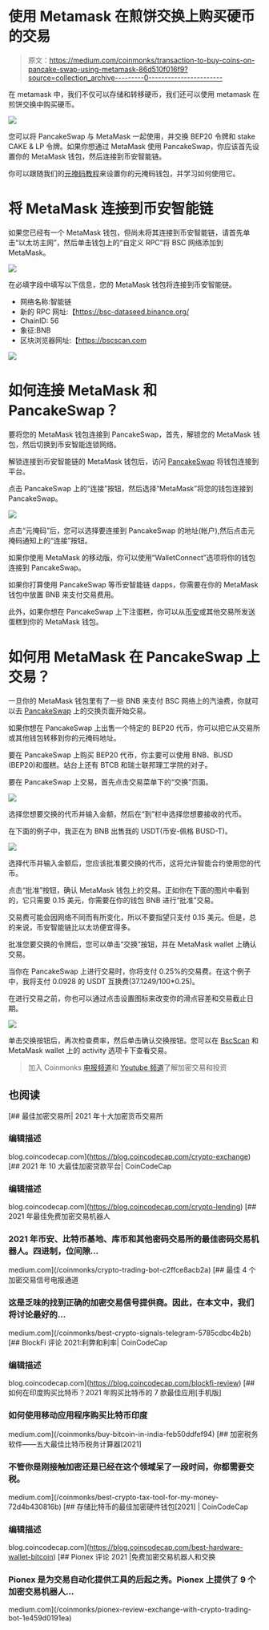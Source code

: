 # 使用 Metamask 在煎饼交换上购买硬币的交易

> 原文：<https://medium.com/coinmonks/transaction-to-buy-coins-on-pancake-swap-using-metamask-86d510f016f9?source=collection_archive---------0----------------------->

在 metamask 中，我们不仅可以存储和转移硬币，我们还可以使用 metamask 在煎饼交换中购买硬币。

![](img/b9b089c049d79a3979e5c1e132670cc7.png)

您可以将 PancakeSwap 与 MetaMask 一起使用，并交换 BEP20 令牌和 stake CAKE & LP 令牌。如果你想通过 MetaMask 使用 PancakeSwap，你应该首先设置你的 MetaMask 钱包，然后连接到币安智能链。

你可以跟随我们的[元掩码教程](/@purbaryandi/what-is-metamask-c15080cc31af)来设置你的元掩码钱包，并学习如何使用它。

# 将 MetaMask 连接到币安智能链

如果您已经有一个 MetaMask 钱包，但尚未将其连接到币安智能链，请首先单击“以太坊主网”，然后单击钱包上的“自定义 RPC”将 BSC 网络添加到 MetaMask。

![](img/d60f0f4abd2d56b5a9dafef75665f18a.png)

在必填字段中填写以下信息，您的 MetaMask 钱包将连接到币安智能链。

*   网络名称:智能链
*   新的 RPC 网址:【https://bsc-dataseed.binance.org/ 
*   ChainID: 56
*   象征:BNB
*   区块浏览器网址:【https://bscscan.com 

![](img/6a818364535680ee9c73680eef7ca00b.png)

# 如何连接 MetaMask 和 PancakeSwap？

要将您的 MetaMask 钱包连接到 PancakeSwap，首先，解锁您的 MetaMask 钱包，然后切换到币安智能连锁网络。

解锁连接到币安智能链的 MetaMask 钱包后，访问 [PancakeSwap](https://pancakeswap.finance/) 将钱包连接到平台。

点击 PancakeSwap 上的“连接”按钮，然后选择“MetaMask”将您的钱包连接到 PancakeSwap。

![](img/37cb75be7aca69ea2f116fad35cfd52c.png)

点击“元掩码”后，您可以选择要连接到 PancakeSwap 的地址(帐户),然后点击元掩码通知上的“连接”按钮。

如果你使用 MetaMask 的移动版，你可以使用“WalletConnect”选项将你的钱包连接到 PancakeSwap。

如果你打算使用 PancakeSwap 等币安智能链 dapps，你需要在你的 MetaMask 钱包中放置 BNB 来支付交易费用。

此外，如果你想在 PancakeSwap 上下注蛋糕，你可以从[币安](https://dappgrid.com/binance-tutorial/)或其他交易所发送蛋糕到你的 MetaMask 钱包。

# 如何用 MetaMask 在 PancakeSwap 上交易？

一旦你的 MetaMask 钱包里有了一些 BNB 来支付 BSC 网络上的汽油费，你就可以去 [PancakeSwap](https://exchange.pancakeswap.finance/#/swap) 上的交换页面开始交易。

如果你想在 PancakeSwap 上出售一个特定的 BEP20 代币，你可以把它从交易所或其他钱包转移到你的元掩码地址。

要在 PancakeSwap 上购买 BEP20 代币，你主要可以使用 BNB、BUSD (BEP20)和蛋糕。站台上还有 BTCB 和瑞士联邦理工学院的对子。

要在 PancakeSwap 上交易，首先点击交易菜单下的“交换”页面。

![](img/70cf8d75ad198a4f72a153969080d131.png)

选择您想要交换的代币并输入金额，然后在“到”栏中选择您想要接收的代币。

在下面的例子中，我正在为 BNB 出售我的 USDT(币安-佩格 BUSD-T)。

![](img/80a111287e69e010c4d30a3e4f4edcaf.png)

选择代币并输入金额后，您应该批准要交换的代币，这将允许智能合约使用您的代币。

点击“批准”按钮，确认 MetaMask 钱包上的交易。正如你在下面的图片中看到的，它只需要 0.15 美元，你需要在你的钱包 BNB 进行“批准”交易。

交易费可能会因网络不同而有所变化，所以不要指望只支付 0.15 美元。但是，总的来说，币安智能链比以太坊便宜得多。

批准您要交换的令牌后，您可以单击“交换”按钮，并在 MetaMask wallet 上确认交易。

当你在 PancakeSwap 上进行交易时，你将支付 0.25%的交易费。在这个例子中，我将支付 0.0928 的 USDT 互换费(37.1249/100*0.25)。

在进行交易之前，你也可以通过点击设置图标来改变你的滑点容差和交易截止日期。

![](img/75fcc9e096d095000a6483c833c25c8c.png)

单击交换按钮后，再次检查费率，然后单击确认交换按钮。您可以在 [BscScan](https://bscscan.com/) 和 MetaMask wallet 上的 activity 选项卡下查看交易。

> 加入 Coinmonks [电报频道](https://t.me/coincodecap)和 [Youtube 频道](https://www.youtube.com/c/coinmonks/videos)了解加密交易和投资

## 也阅读

[](https://blog.coincodecap.com/crypto-exchange) [## 最佳加密交易所| 2021 年十大加密货币交易所

### 编辑描述

blog.coincodecap.com](https://blog.coincodecap.com/crypto-exchange) [](https://blog.coincodecap.com/crypto-lending) [## 2021 年 10 大最佳加密贷款平台| CoinCodeCap

### 编辑描述

blog.coincodecap.com](https://blog.coincodecap.com/crypto-lending) [](/coinmonks/crypto-trading-bot-c2ffce8acb2a) [## 2021 年最佳免费加密交易机器人

### 2021 年币安、比特币基地、库币和其他密码交易所的最佳密码交易机器人。四进制，位间隙…

medium.com](/coinmonks/crypto-trading-bot-c2ffce8acb2a) [](/coinmonks/best-crypto-signals-telegram-5785cdbc4b2b) [## 最佳 4 个加密交易信号电报通道

### 这是乏味的找到正确的加密交易信号提供商。因此，在本文中，我们将讨论最好的…

medium.com](/coinmonks/best-crypto-signals-telegram-5785cdbc4b2b) [](https://blog.coincodecap.com/blockfi-review) [## BlockFi 评论 2021:利弊和利率| CoinCodeCap

### 编辑描述

blog.coincodecap.com](https://blog.coincodecap.com/blockfi-review) [](/coinmonks/buy-bitcoin-in-india-feb50ddfef94) [## 如何在印度购买比特币？2021 年购买比特币的 7 款最佳应用[手机版]

### 如何使用移动应用程序购买比特币印度

medium.com](/coinmonks/buy-bitcoin-in-india-feb50ddfef94) [](/coinmonks/best-crypto-tax-tool-for-my-money-72d4b430816b) [## 加密税务软件——五大最佳比特币税务计算器[2021]

### 不管你是刚接触加密还是已经在这个领域呆了一段时间，你都需要交税。

medium.com](/coinmonks/best-crypto-tax-tool-for-my-money-72d4b430816b) [](https://blog.coincodecap.com/best-hardware-wallet-bitcoin) [## 存储比特币的最佳加密硬件钱包[2021] | CoinCodeCap

### 编辑描述

blog.coincodecap.com](https://blog.coincodecap.com/best-hardware-wallet-bitcoin) [](/coinmonks/pionex-review-exchange-with-crypto-trading-bot-1e459d0191ea) [## Pionex 评论 2021 |免费加密交易机器人和交换

### Pionex 是为交易自动化提供工具的后起之秀。Pionex 上提供了 9 个加密交易机器人…

medium.com](/coinmonks/pionex-review-exchange-with-crypto-trading-bot-1e459d0191ea)